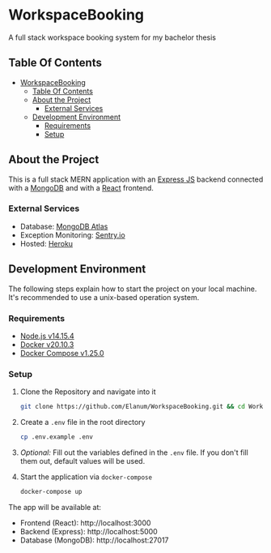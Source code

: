 # WorkspaceBooking
A full stack workspace booking system for my bachelor thesis

## Table Of Contents
- [WorkspaceBooking](#workspacebooking)
  - [Table Of Contents](#table-of-contents)
  - [About the Project](#about-the-project)
    - [External Services](#external-services)
  - [Development Environment](#development-environment)
    - [Requirements](#requirements)
    - [Setup](#setup)

## About the Project
This is a full stack MERN application with an [Express JS](https://expressjs.com/) backend connected with a [MongoDB](https://www.mongodb.com/) and with a [React](https://reactjs.org/) frontend.

### External Services
- Database: [MongoDB Atlas](https://www.mongodb.com/cloud/atlas)
- Exception Monitoring: [Sentry.io](https://sentry.io/)
- Hosted: [Heroku](https://www.heroku.com/)


## Development Environment
The following steps explain how to start the project on your local machine. It's recommended to use a unix-based operation system.

### Requirements
- [Node.js v14.15.4](https://nodejs.org/)
- [Docker v20.10.3](https://www.docker.com/)
- [Docker Compose v1.25.0](https://docs.docker.com/compose/)

### Setup
1. Clone the Repository and navigate into it
    ```bash
    git clone https://github.com/Elanum/WorkspaceBooking.git && cd WorkspaceBooking
    ```

2. Create a `.env` file in the root directory
    ```bash
    cp .env.example .env
    ```

3. *Optional:* Fill out the variables defined in the `.env` file.
   If you don't fill them out, default values will be used.

4. Start the application via `docker-compose`
   ```bash
   docker-compose up
   ```

The app will be available at:
- Frontend (React): http://localhost:3000
- Backend (Express): http://localhost:5000
- Database (MongoDB): http://localhost:27017